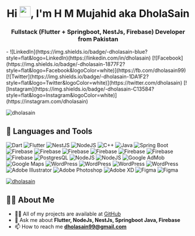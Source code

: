 
<h1 align="center">Hi <img src="https://raw.githubusercontent.com/MartinHeinz/MartinHeinz/master/wave.gif" width="30px">, I'm H M Mujahid aka DholaSain</h1>

<h3 align="center">Fullstack (Flutter + Springboot, NestJs, Firebase) Developer from Pakistan</h3>
- ![LinkedIn](https://img.shields.io/badge/-dholasain-blue?style=flat&logo=LinkedIn)(https://linkedin.com/in/dholasain) [![Facebook](https://img.shields.io/badge/-dholasain-1877F2?style=flat&logo=Facebook&logoColor=white)](https://fb.com/dholasain99) [![Twitter](https://img.shields.io/badge/-dholasain-1DA1F2?style=flat&logo=Twitter&logoColor=white)](https://twitter.com/dholasain) [![Instagram](https://img.shields.io/badge/-dholasain-C13584?style=flat&logo=Instagram&logoColor=white)](https://instagram.com/dholasain)


<p align="left"> <img src="https://komarev.com/ghpvc/?username=dholasain&label=Profile%20views&color=0e75b6&style=flat" alt="dholasain" /> </p>

## 🚀 Languages and Tools

![Dart](https://img.shields.io/badge/-Dart-000?&logo=dart) ![Flutter](https://img.shields.io/badge/-Flutter-000?&logo=flutter) ![NestJS](https://img.shields.io/badge/-nestjs-000?&logo=nestjs) ![NodeJS](https://img.shields.io/badge/-nodejs-000?&logo=node) ![C++](https://img.shields.io/badge/-cplusplus-000?&logo=Cplusplus) ![Java](https://img.shields.io/badge/-java-000?&logo=java) ![Spring Boot](https://img.shields.io/badge/-springboot-000?&logo=spring) ![Firebase](https://img.shields.io/badge/-Firebase-000?&logo=firebase) 
![Firebase](https://img.shields.io/badge/-AWS-000?&logo=aws) ![Firebase](https://img.shields.io/badge/-GoogleCloud-000?&logo=google-cloud) ![Firebase](https://img.shields.io/badge/-RESTful-000?&logo=RESTful) ![Firebase](https://img.shields.io/badge/-GraphQL-000?&logo=GraphQL) ![Firebase](https://img.shields.io/badge/-gRPC-000?&logo=gRPC) ![Firebase](https://img.shields.io/badge/-Socket.io-000?&logo=socket.io) 
![PostgresQL](https://img.shields.io/badge/-Postgresql-000?&logo=postgresql) ![NodeJS](https://img.shields.io/badge/-MySQL-666?&logo=mysql) ![NodeJS](https://img.shields.io/badge/-MongoDB-1?&logo=mongodb) 
 ![Google AdMob](https://img.shields.io/badge/-AdMob-000?&logo=google-admob) ![Google Maps](https://img.shields.io/badge/-maps-000?&logo=google-maps) ![WordPress](https://img.shields.io/badge/-WordPress-000?&logo=wordpress) ![WordPress](https://img.shields.io/badge/-WebRTC-000?&logo=webrtc)  ![WordPress](https://img.shields.io/badge/iOS-000?&logo=apple) ![WordPress](https://img.shields.io/badge/-Android-000?&logo=android) 
 ![Adobe Illustrator](https://img.shields.io/badge/-Illustrator-000?&logo=adobe-illustrator) ![Adobe Photoshop](https://img.shields.io/badge/-Photoshop-000?&logo=adobe-photoshop) ![Adobe XD](https://img.shields.io/badge/-Xd-000?&logo=adobe-xd) ![Figma](https://img.shields.io/badge/-Figma-000?&logo=figma) ![Figma](https://img.shields.io/badge/-Canva-000?&logo=canva)
<p align="left">
    <a href="https://github.com/dholasain/github-profile-trophy">
        <img src="https://github-profile-trophy.vercel.app/?username=dholasain&no-bg=true&margin-w=2&margin-h=2&theme=matrix" alt="dholasain" />
    </a>
</p>

## 🙋‍♂️ About Me

- 👨‍💻 All of my projects are available at [GitHub](https://github.com/dholasain)
- 💬 Ask me about **Flutter, NodeJs, NestJs, Springboot Java, Firebase**
- 📫 How to reach me **dholasain99@gmail.com**


